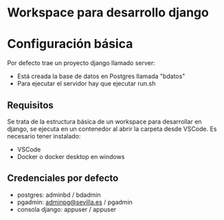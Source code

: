 # Workspace para desarrollo django

# Configuración básica
Por defecto trae un proyecto django llamado server:
- Está creada la base de datos en Postgres llamada "bdatos"
- Para ejecutar el servidor hay que ejecutar run.sh

## Requisitos
Se trata de la estructura básica de un workspace para desarrollar en django, se ejecuta en un contenedor al abrir la carpeta desde VSCode. Es necesario tener instalado:
- VSCode
- Docker o docker desktop en windows

## Credenciales por defecto
- postgres: adminbd / bdadmin
- pgadmin: adminpg@sevilla.es / pgadmin
- consola django: appuser / appuser